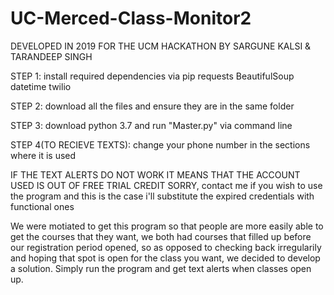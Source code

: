 # UC-Merced-Class-Monitor2
DEVELOPED IN 2019 FOR THE UCM HACKATHON BY SARGUNE KALSI & TARANDEEP SINGH

STEP 1: install required dependencies via pip
requests
BeautifulSoup
datetime
twilio

STEP 2: download all the files and ensure they are in the same folder

STEP 3: download python 3.7 and run "Master.py" via command line

STEP 4(TO RECIEVE TEXTS): change your phone number in the sections where it is used

IF THE TEXT ALERTS DO NOT WORK IT MEANS THAT THE ACCOUNT USED IS OUT OF FREE TRIAL CREDIT
SORRY, contact me if you wish to use the program and this is the case i'll substitute the expired credentials with functional ones

We were motiated to get this program so that people are more easily able to get the courses that they want, we both had courses that filled up before our registration period opened, so as opposed to checking back irregularily and hoping that spot is open for the class you want, we decided to develop a solution. Simply run the program and get text alerts when classes open up.


